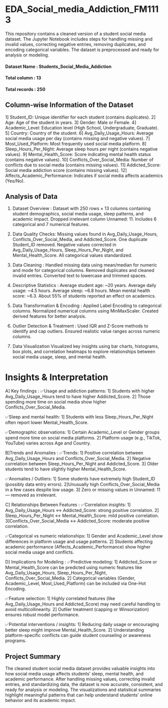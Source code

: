 # EDA_Social_media_Addiction_FM1113
This repository contains a cleaned version of a student social media dataset. The Jupyter Notebook includes steps for handling missing and invalid values, correcting negative entries, removing duplicates, and encoding categorical variables. The dataset is preprocessed and ready for analysis or modeling.

#### Dataset Name : Students_Social_Media_Addiction
#### Total column : 13
#### Total records : 250
## Column-wise Information of the Dataset
1] Student_ID: Unique identifier for each student (contains duplicates).
2] Age: Age of the student in years.
3] Gender: Male or Female.
4] Academic_Level: Education level (High School, Undergraduate, Graduate).
5] Country: Country of the student.
6] Avg_Daily_Usage_Hours: Average social media usage per day (contains missing and negative values).
7] Most_Used_Platform: Most frequently used social media platform.
8] Sleep_Hours_Per_Night: Average sleep hours per night (contains negative values).
9] Mental_Health_Score: Score indicating mental health status (contains negative values).
10] Conflicts_Over_Social_Media: Number of conflicts due to social media (contains missing values).
11] Addicted_Score: Social media addiction score (contains missing values).
12] Affects_Academic_Performance: Indicates if social media affects academics (Yes/No).

## Analysis of Data
1. Dataset Overview :
Dataset with 250 rows × 13 columns containing student demographics, social media usage, sleep patterns, and academic impact.
Dropped irrelevant column Unnamed: 11.
Includes 6 categorical and 7 numerical features.

2. Data Quality Checks:
Missing values found in Avg_Daily_Usage_Hours, Conflicts_Over_Social_Media, and Addicted_Score.
One duplicate Student_ID removed.
Negative values corrected in Avg_Daily_Usage_Hours, Sleep_Hours_Per_Night, and Mental_Health_Score.
All categorical values standardized.

3. Data Cleaning :
Handled missing data using mean/median for numeric and mode for categorical columns.
Removed duplicates and cleaned invalid entries.
Converted text to lowercase and trimmed spaces.

4. Descriptive Statistics :
Average student age: ~20 years.
Average daily usage: ~4.5 hours.
Average sleep: ~6.8 hours.
Mean mental health score: ~6.3.
About 55% of students reported an effect on academics.

5. Data Transformation & Encoding :
Applied Label Encoding to categorical columns.
Normalized numerical columns using MinMaxScaler.
Created derived features for better analysis.

6. Outlier Detection & Treatment :
Used IQR and Z-Score methods to identify and cap outliers.
Ensured realistic value ranges across numeric columns.

7. Data Visualization
Visualized key insights using bar charts, histograms, box plots, and correlation heatmaps to explore relationships between social media usage, sleep, and mental health.

# Insights & Interpretation
A] Key findings :
✅Usage and addiction patterns:
1] Students with higher Avg_Daily_Usage_Hours tend to have higher Addicted_Score.
2] Those spending more time on social media show higher Conflicts_Over_Social_Media.

✅Sleep and mental health:
1] Students with less Sleep_Hours_Per_Night often report lower Mental_Health_Score.

✅Demographic observations:
1] Certain Academic_Level or Gender groups spend more time on social media platforms.
2] Platform usage (e.g., TikTok, YouTube) varies across Age and Country.

B]Trends and Anomalies :
✅Trends:
1] Positive correlation between Avg_Daily_Usage_Hours and Conflicts_Over_Social_Media.
2] Negative correlation between Sleep_Hours_Per_Night and Addicted_Score.
3] Older students tend to have slightly higher Mental_Health_Score.

✅Anomalies / Outliers:
1] Some students have extremely high Student_ID (possibly data entry errors).
2]Unusually high Conflicts_Over_Social_Media in a few cases despite low usage.
3] Zero or missing values in Unnamed: 11 — removed as irrelevant.

C] Relationships Between Features : 
✅Correlation insights:
1] Avg_Daily_Usage_Hours ↔ Addicted_Score: strong positive correlation.
2] Sleep_Hours_Per_Night ↔ Mental_Health_Score: mild positive correlation.
3]Conflicts_Over_Social_Media ↔ Addicted_Score: moderate positive correlation.

✅Categorical vs numeric relationships:
1] Gender and Academic_Level show differences in platform usage and usage patterns.
2] Students affecting academic performance (Affects_Academic_Performance) show higher social media usage and conflicts.

D] Implications for Modeling :
✅Predictive modeling:
1] Addicted_Score or Mental_Health_Score can be predicted using numeric features like Avg_Daily_Usage_Hours, Sleep_Hours_Per_Night, Conflicts_Over_Social_Media.
2] Categorical variables (Gender, Academic_Level, Most_Used_Platform) can be included via 
   One-Hot Encoding.

✅Feature selection:
1] Highly correlated features (like Avg_Daily_Usage_Hours and Addicted_Score) may need careful handling to avoid multicollinearity.
2] Outlier treatment (capping or Winsorization) ensures robust model performance.

✅Potential interventions / insights:
1] Reducing daily usage or encouraging better sleep might improve Mental_Health_Score.
2] Understanding platform-specific conflicts can guide student counseling or awareness programs.

## Project Summary
The cleaned student social media dataset provides valuable insights into how social media usage affects students’ sleep, mental health, and academic performance. After handling missing values, correcting invalid entries, and standardizing data, the dataset is now accurate, consistent, and ready for analysis or modeling. The visualizations and statistical summaries highlight meaningful patterns that can help understand students’ online behavior and its academic impact.
